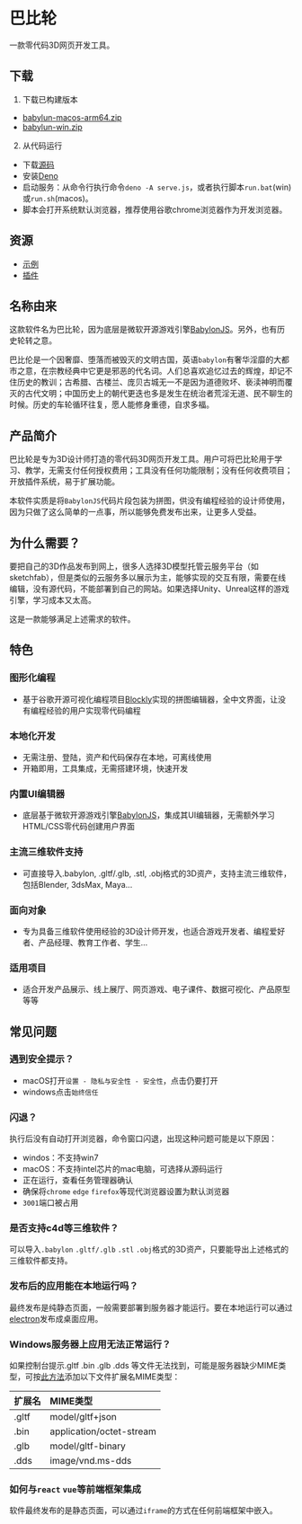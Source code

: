 # 巴比轮

一款零代码3D网页开发工具。

## 下载

1. 下载已构建版本
- [babylun-macos-arm64.zip](https://github.com/bblun/bblun/releases/download/v0.5.0/bblun-macos-arm64.zip)
- [babylun-win.zip](https://github.com/bblun/bblun/releases/download/v0.5.0/bblun-win.zip)

2. 从代码运行
- 下载[源码](https://github.com/bblun/bblun/archive/refs/tags/v0.5.0.zip)
- 安装[Deno](http://deno.com)
- 启动服务：从命令行执行命令`deno -A serve.js`，或者执行脚本`run.bat`(win)或`run.sh`(macos)。
- 脚本会打开系统默认浏览器，推荐使用谷歌chrome浏览器作为开发浏览器。

## 资源

- [示例](https://github.com/bblun/examples/)
- [插件](https://github.com/bblun/plugins/)

## 名称由来

这款软件名为巴比轮，因为底层是微软开源游戏引擎[BabylonJS](https://babylonjs.com/)。另外，也有历史轮转之意。

巴比伦是一个因奢靡、堕落而被毁灭的文明古国，英语`babylon`有奢华淫靡的大都市之意，在宗教经典中它更是邪恶的代名词。人们总喜欢追忆过去的辉煌，却记不住历史的教训；古希腊、古楼兰、庞贝古城无一不是因为道德败坏、亵渎神明而覆灭的古代文明；中国历史上的朝代更迭也多是发生在统治者荒淫无道、民不聊生的时候。历史的车轮循环往复，愿人能修身重德，自求多福。

## 产品简介

巴比轮是专为3D设计师打造的零代码3D网页开发工具。用户可将巴比轮用于学习、教学，无需支付任何授权费用；工具没有任何功能限制；没有任何收费项目；开放插件系统，易于扩展功能。

本软件实质是将`BabylonJS`代码片段包装为拼图，供没有编程经验的设计师使用，因为只做了这么简单的一点事，所以能够免费发布出来，让更多人受益。

## 为什么需要？

要把自己的3D作品发布到网上，很多人选择3D模型托管云服务平台（如sketchfab），但是类似的云服务多以展示为主，能够实现的交互有限，需要在线编辑，没有源代码，不能部署到自己的网站。如果选择Unity、Unreal这样的游戏引擎，学习成本又太高。

这是一款能够满足上述需求的软件。

## 特色

### 图形化编程
  - 基于谷歌开源可视化编程项目[Blockly](https://developers.google.cn/blockly)实现的拼图编辑器，全中文界面，让没有编程经验的用户实现零代码编程
### 本地化开发
  - 无需注册、登陆，资产和代码保存在本地，可离线使用
  - 开箱即用，工具集成，无需搭建环境，快速开发
### 内置UI编辑器
  - 底层基于微软开源游戏引擎[BabylonJS](https://babylonjs.com)，集成其UI编辑器，无需额外学习HTML/CSS零代码创建用户界面
### 主流三维软件支持
  - 可直接导入.babylon, .gltf/.glb, .stl, .obj格式的3D资产，支持主流三维软件，包括Blender, 3dsMax, Maya...
### 面向对象
  - 专为具备三维软件使用经验的3D设计师开发，也适合游戏开发者、编程爱好者、产品经理、教育工作者、学生...
### 适用项目
  - 适合开发产品展示、线上展厅、网页游戏、电子课件、数据可视化、产品原型等等

## 常见问题

### 遇到安全提示？

- macOS打开`设置 - 隐私与安全性 - 安全性`，点击仍要打开
- windows点击`始终信任`

### 闪退？

执行后没有自动打开浏览器，命令窗口闪退，出现这种问题可能是以下原因：
- windos：不支持win7
- macOS：不支持intel芯片的mac电脑，可选择从源码运行
- 正在运行，查看任务管理器确认
- 确保将`chrome` `edge` `firefox`等现代浏览器设置为默认浏览器
- `3001`端口被占用

### 是否支持c4d等三维软件？

可以导入`.babylon` `.gltf/.glb` `.stl` `.obj`格式的3D资产，只要能导出上述格式的三维软件都支持。

### 发布后的应用能在本地运行吗？

最终发布是纯静态页面，一般需要部署到服务器才能运行。要在本地运行可以通过[electron](https://www.electronjs.org/)发布成桌面应用。

### Windows服务器上应用无法正常运行？

如果控制台提示.gltf .bin .glb .dds 等文件无法找到，可能是服务器缺少MIME类型，可按[此方法](https://jingyan.baidu.com/article/3ea51489b2ceea52e61bba24.html)添加以下文件扩展名MIME类型：

|扩展名 |	MIME类型|
|:-----|:-------|
|.gltf | model/gltf+json|
|.bin  | application/octet-stream|
|.glb  | model/gltf-binary|
|.dds  | image/vnd.ms-dds |

### 如何与`react` `vue`等前端框架集成

软件最终发布的是静态页面，可以通过`iframe`的方式在任何前端框架中嵌入。